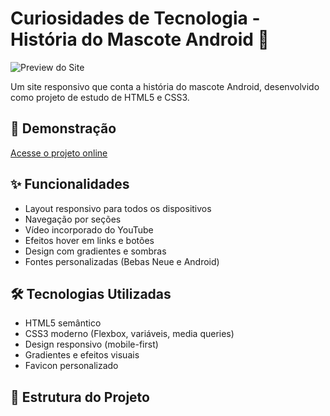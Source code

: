 # Curiosidades de Tecnologia - História do Mascote Android 📱

![Preview do Site](imagens/preview.jpg)

Um site responsivo que conta a história do mascote Android, desenvolvido como projeto de estudo de HTML5 e CSS3.

## 🚀 Demonstração

[Acesse o projeto online](https://seu-usuario.github.io/nome-do-repositorio/)

## ✨ Funcionalidades

- Layout responsivo para todos os dispositivos
- Navegação por seções
- Vídeo incorporado do YouTube
- Efeitos hover em links e botões
- Design com gradientes e sombras
- Fontes personalizadas (Bebas Neue e Android)

## 🛠️ Tecnologias Utilizadas

- HTML5 semântico
- CSS3 moderno (Flexbox, variáveis, media queries)
- Design responsivo (mobile-first)
- Gradientes e efeitos visuais
- Favicon personalizado

## 📂 Estrutura do Projeto
